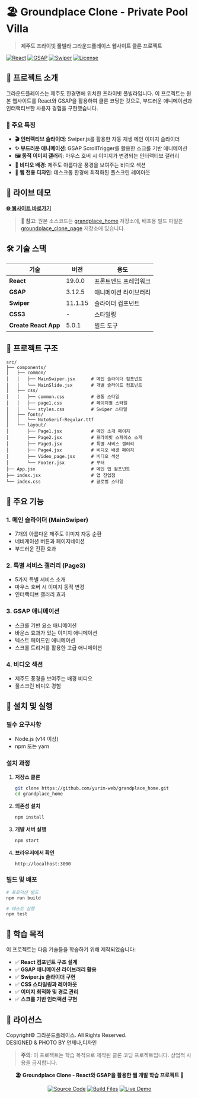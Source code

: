 # 🏖️ Groundplace Clone - Private Pool Villa

> **제주도 프라이빗 풀빌라 그라운드플레이스 웹사이트 클론 프로젝트**

[![React](https://img.shields.io/badge/React-19.0.0-blue.svg)](https://reactjs.org/)
[![GSAP](https://img.shields.io/badge/GSAP-3.12.5-green.svg)](https://greensock.com/gsap/)
[![Swiper](https://img.shields.io/badge/Swiper-11.1.15-orange.svg)](https://swiperjs.com/)
[![License](https://img.shields.io/badge/License-Private-red.svg)]()

## 🌟 프로젝트 소개

그라운드플레이스는 제주도 한경면에 위치한 프라이빗 풀빌라입니다. 이 프로젝트는 원본 웹사이트를 React와 GSAP을 활용하여 클론 코딩한 것으로, 부드러운 애니메이션과 인터랙티브한 사용자 경험을 구현했습니다.

### 🎯 주요 특징

- **🎬 인터랙티브 슬라이더**: Swiper.js를 활용한 자동 재생 메인 이미지 슬라이더
- **✨ 부드러운 애니메이션**: GSAP ScrollTrigger를 활용한 스크롤 기반 애니메이션
- **🖼️ 동적 이미지 갤러리**: 마우스 호버 시 이미지가 변경되는 인터랙티브 갤러리
- **🎥 비디오 배경**: 제주도 아름다운 풍경을 보여주는 비디오 섹션
- **📱 웹 전용 디자인**: 데스크톱 환경에 최적화된 풀스크린 레이아웃

## 🚀 라이브 데모

**[🌐 웹사이트 바로가기](https://yurim-web.github.io/groundplace_clone_page/)**

> **📝 참고**: 원본 소스코드는 [grandplace_home](https://github.com/yurim-web/grandplace_home) 저장소에, 배포용 빌드 파일은 [groundplace_clone_page](https://github.com/yurim-web/groundplace_clone_page) 저장소에 있습니다.

## 🛠️ 기술 스택

| 기술 | 버전 | 용도 |
|------|------|------|
| **React** | 19.0.0 | 프론트엔드 프레임워크 |
| **GSAP** | 3.12.5 | 애니메이션 라이브러리 |
| **Swiper** | 11.1.15 | 슬라이더 컴포넌트 |
| **CSS3** | - | 스타일링 |
| **Create React App** | 5.0.1 | 빌드 도구 |

## 📁 프로젝트 구조

```
src/
├── components/
│   ├── common/
│   │   ├── MainSwiper.jsx      # 메인 슬라이더 컴포넌트
│   │   └── MainSlide.jsx       # 개별 슬라이드 컴포넌트
│   ├── css/
│   │   ├── common.css          # 공통 스타일
│   │   ├── page1.css           # 페이지별 스타일
│   │   └── styles.css          # Swiper 스타일
│   ├── fonts/
│   │   └── NotoSerif-Regular.ttf
│   └── layout/
│       ├── Page1.jsx           # 메인 소개 페이지
│       ├── Page2.jsx           # 프라이빗 스페이스 소개
│       ├── Page3.jsx           # 특별 서비스 갤러리
│       ├── Page4.jsx           # 비디오 배경 페이지
│       ├── Video_page.jsx      # 비디오 섹션
│       └── Footer.jsx          # 푸터
├── App.jsx                     # 메인 앱 컴포넌트
├── index.jsx                   # 앱 진입점
└── index.css                   # 글로벌 스타일
```

## 🎨 주요 기능

### 1. 메인 슬라이더 (MainSwiper)
- 7개의 아름다운 제주도 이미지 자동 순환
- 네비게이션 버튼과 페이지네이션
- 부드러운 전환 효과

### 2. 특별 서비스 갤러리 (Page3)
- 5가지 특별 서비스 소개
- 마우스 호버 시 이미지 동적 변경
- 인터랙티브 갤러리 효과

### 3. GSAP 애니메이션
- 스크롤 기반 요소 애니메이션
- 바운스 효과가 있는 이미지 애니메이션
- 텍스트 페이드인 애니메이션
- 스크롤 트리거를 활용한 고급 애니메이션

### 4. 비디오 섹션
- 제주도 풍경을 보여주는 배경 비디오
- 풀스크린 비디오 경험

## 🚀 설치 및 실행

### 필수 요구사항
- Node.js (v14 이상)
- npm 또는 yarn

### 설치 과정

1. **저장소 클론**
   ```bash
   git clone https://github.com/yurim-web/grandplace_home.git
   cd grandplace_home
   ```

2. **의존성 설치**
   ```bash
   npm install
   ```

3. **개발 서버 실행**
   ```bash
   npm start
   ```

4. **브라우저에서 확인**
   ```
   http://localhost:3000
   ```

### 빌드 및 배포

```bash
# 프로덕션 빌드
npm run build

# 테스트 실행
npm test
```

## 🎯 학습 목적

이 프로젝트는 다음 기술들을 학습하기 위해 제작되었습니다:

- ✅ **React 컴포넌트 구조 설계**
- ✅ **GSAP 애니메이션 라이브러리 활용**
- ✅ **Swiper.js 슬라이더 구현**
- ✅ **CSS 스타일링과 레이아웃**
- ✅ **이미지 최적화 및 경로 관리**
- ✅ **스크롤 기반 인터랙션 구현**


## 📄 라이선스

Copyright© 그라운드플레이스. All Rights Reserved.  
DESIGNED & PHOTO BY 언제나,디자인

> **주의**: 이 프로젝트는 학습 목적으로 제작된 클론 코딩 프로젝트입니다. 상업적 사용을 금지합니다.


<div align="center">

**🏖️ Groundplace Clone - React와 GSAP을 활용한 웹 개발 학습 프로젝트 🚀**

[![Source Code](https://img.shields.io/badge/Source%20Code-Repository-black?style=for-the-badge&logo=github)](https://github.com/yurim-web/grandplace_home)
[![Build Files](https://img.shields.io/badge/Build%20Files-Deploy%20Repo-blue?style=for-the-badge&logo=github)](https://github.com/yurim-web/groundplace_clone_page)
[![Live Demo](https://img.shields.io/badge/Live%20Demo-Website-green?style=for-the-badge&logo=vercel)](https://yurim-web.github.io/groundplace_clone_page/)

</div>
